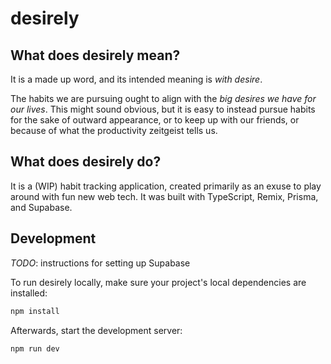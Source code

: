 # desirely

## What does desirely mean?

It is a made up word, and its intended meaning is *with desire*.

The habits we are pursuing ought to align with the *big desires we have for our lives*. This might sound obvious, but it is easy to instead pursue habits for the sake of outward appearance, or to keep up with our friends, or because of what the productivity zeitgeist tells us.

## What does desirely do?

It is a (WIP) habit tracking application, created primarily as an exuse to play around with fun new web tech. It was built with TypeScript, Remix, Prisma, and Supabase.

## Development

*TODO*: instructions for setting up Supabase

To run desirely locally, make sure your project's local dependencies are installed:
```sh
npm install
```

Afterwards, start the development server:
```sh
npm run dev
```
